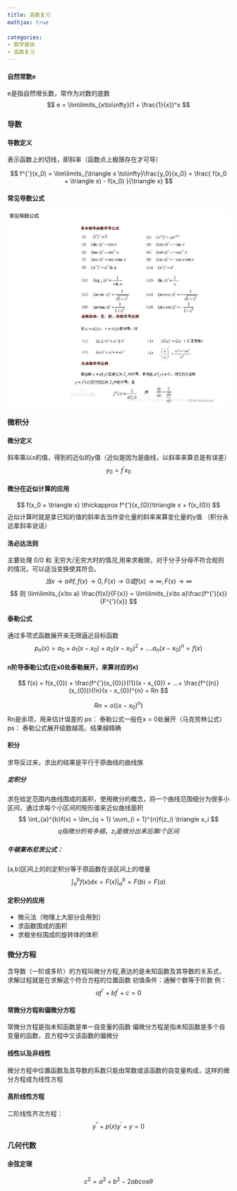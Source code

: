 ```yaml
---
title: 高数复习
mathjax: true

categories: 
- 数学基础
- 高数复习
---
```


#### 自然常数e
e是指自然增长数，常作为对数的底数
$$
e = \lim\limits_{x\to\infty}(1 + \frac{1}{x})^x
$$
### 导数
#### 导数定义
表示函数上的切线，即斜率（函数点上极限存在才可导）

$$
f^{'}(x_0) = \lim\limits_{\triangle x \to\infty}\frac{y_0}{x_0} = \frac{
    f(x_0 + \triangle x) - f(x_0)
 }{\triangle x}
$$ 

#### 常见导数公式
![](..\Image\导数公式.png)


### 微积分
#### 微分定义
斜率乘以x的值，得到的近似的y值（近似是因为是曲线，以斜率来算总是有误差）
$$
    y_0 = f^{'}x_0
$$

#### 微分在近似计算的应用
$$
    f(x_0 + \triangle x) \thickapprox f^{'}(x_{0})\triangle x + f(x_{0}) 
$$
近似计算时就是拿已知的值的斜率去当作变化量的斜率来算变化量的y值 （积分永远拿斜率说话）


#### 洛必达法则
主要处理 0/0 和  无穷大/无穷大时的情况,用来求极限，对于分子分母不符合规则的情况，可以适当变换使其符合。
$$
    当 x\to a 时,f(x) \to 0, F(x) \to 0
    或 f(x) \to \infty, F(x) \to \infty
$$
$$
    则 \lim\limits_{x\to a} \frac{f(x)}{F{x}} =  \lim\limits_{x\to a}\frac{f^{'}(x)}{F^{'}{x}}
$$

#### 泰勒公式
通过多项式函数展开来无限逼近目标函数
$$
p_{n}(x) = a_{0} + a_{1}(x - x_{0}) + a_{2}(x - x_{0})^2 + ....a_{n}(x - x_{0})^{n} = f(x)
$$

#### n阶导泰勒公式(在x0处泰勒展开，来算对应的x)

$$
f(x) = f(x_{0}) + \frac{f^{'}(x_{0})}{!1}(x - x_{0}) + ...+ \frac{f^{(n)}(x_{0})}{!n}(x - x_{0})^{n} + Rn 
$$

$$
    Rn = o((x - x_{0})^n)
$$
Rn是余项，用来估计误差的
ps： 泰勒公式一般在x = 0处展开（马克劳林公式）
ps： 泰勒公式展开级数越高，结果越精确

#### 积分
求导反过来，求出的结果是平行于原曲线的曲线族
##### 定积分
求在给定范围内曲线围成的面积，使用微分的概念，将一个曲线范围细分为很多小区间，通过求每个小区间的矩形值来近似曲线面积
$$
\int_{a}^{b}f(x) = \lim_{q = 1} \sum_{i = 1}^{n}f(z_i) \triangle x_i
$$
$$
q指微分的有多细，z_i是微分出来后第i个区间
$$
##### 牛顿莱布尼茨公式：
[a,b]区间上的的定积分等于原函数在该区间上的增量
$$
    \int_{a}^{b}f(x)dx = F(x)|_{a}^{b} = F(b) = F(a)
$$

#### 定积分的应用
- 微元法（物理上大部分会用到）
- 求函数围成的面积
- 求极坐标围成的旋转体的体积

### 微分方程
含导数（一阶或多阶）的方程叫微分方程,表达的是未知函数及其导数的关系式，求解过程就是在求解这个符合方程的位置函数
初值条件：通解个数等于阶数
例：
$$
af^{''} + bf^{'} + c = 0
$$
#### 常微分方程和偏微分方程
常微分方程是指未知函数是单一自变量的函数
偏微分方程是指未知函数是多个自变量的函数，且方程中又该函数的偏微分

#### 线性以及非线性
微分方程中位置函数及其导数的系数只能由常数或该函数的自变量构成，这样的微分方程成为线性方程

#### 高阶线性方程
二阶线性齐次方程：
$$
y^{''} + p(x)y^{'} + y = 0
$$

### 几何代数
#### 余弦定理
$$
c^2 = a^2 + b^2 - 2abcos\theta
$$



